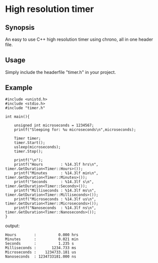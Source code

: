 # High resolution timer

## Synopsis

An easy to use C++ high resolution timer using chrono, all in one header file.

## Usage

Simply include the headerfile "timer.h" in your project.

## Example


    #include <unistd.h>
    #include <stdio.h>
    #include "timer.h"

    int main(){

        unsigned int microseconds = 1234567;
        printf("Sleeping for: %u microseconds\n",microseconds);

        Timer timer;
        timer.Start();
        usleep(microseconds);
        timer.Stop();

        printf("\n");
        printf("Hours        : %14.3lf hrs\n", timer.GetDuration<Timer::Hours>());
        printf("Minutes      : %14.3lf min\n", timer.GetDuration<Timer::Minutes>());
        printf("Seconds      : %14.3lf s\n",   timer.GetDuration<Timer::Seconds>());
        printf("Milliseconds : %14.3lf ms\n",  timer.GetDuration<Timer::Milliseconds>());
        printf("Microseconds : %14.3lf us\n",  timer.GetDuration<Timer::Microseconds>());
        printf("Nanoseconds  : %14.3lf ns\n",  timer.GetDuration<Timer::Nanoseconds>());
    }


output:

    Hours        :          0.000 hrs
    Minutes      :          0.021 min
    Seconds      :          1.235 s
    Milliseconds :       1234.733 ms
    Microseconds :    1234733.181 us
    Nanoseconds  : 1234733181.000 ns

